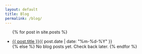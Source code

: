 ```yaml
---
layout: default
title: Blog
permalink: /blog/
---
```


<section class="posts">
<ul>

{% for post in site.posts %}
<li><a href="{{ site.baseurl }}{{ post.url }}">{{ post.title }}</a><time datetime="{{ post.date | date_to_xmlschema }}">{{ post.date | date: "%m-%d-%Y" }}</time></li>
{% else %}
No blog posts yet. Check back later.
{% endfor %}
</ul>
</section>
